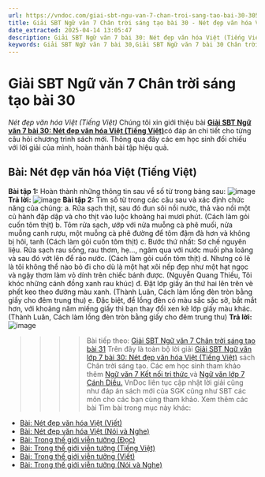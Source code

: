 ```yaml
---
url: https://vndoc.com/giai-sbt-ngu-van-7-chan-troi-sang-tao-bai-30-305157
title: Giải SBT Ngữ văn 7 Chân trời sáng tạo bài 30 - Nét đẹp văn hóa Việt (Tiếng Việt) - VnDoc.com
date_extracted: 2025-04-14 13:05:47
description: Giải SBT Ngữ văn 7 bài 30: Nét đẹp văn hóa Việt (Tiếng Việt) sách Chân trời sáng tạo có đáp án chi tiết cho các bạn cùng tham khảo.
keywords: Giải SBT Ngữ văn 7 bài 30,Giải SBT Ngữ văn 7 bài 30 Chân trời sáng tạo,Giải sách bài tập Ngữ văn CTST lớp 7,Ngữ văn lớp 7 Chân trời sáng tạo,giải bài tập ngữ văn lớp 7,bài Nét đẹp văn hóa Việt (Tiếng Việt),ôn tập ngữ văn 7,trắc nghiệm ngữ văn 7 CTST
---
```


# Giải SBT Ngữ văn 7 Chân trời sáng tạo bài 30
 _Nét đẹp văn hóa Việt \(Tiếng Việt\)_
Chúng tôi xin giới thiệu bài [**Giải SBT Ngữ văn 7 bài 30: Nét đẹp văn hóa Việt \(Tiếng Việt\)**](<https://vndoc.com/giai-sbt-ngu-van-7-chan-troi-sang-tao-bai-30-305157>)có đáp án chi tiết cho từng câu hỏi chương trình sách mới. Thông qua đây các em học sinh đối chiếu với lời giải của mình, hoàn thành bài tập hiệu quả.
## **Bài: Nét đẹp văn hóa Việt \(Tiếng Việt\)**
**Bài tập 1:** Hoàn thành những thông tin sau về số từ trong bảng sau:
![image](https://i.vdoc.vn/data/image/2023/09/19/638307263516254667.png)
**Trả lời:**
![image](https://i.vdoc.vn/data/image/2023/09/19/638307263514974513.png)
**Bài tập 2:** Tìm số từ trong các câu sau và xác định chức năng của chúng:
a. Rửa sạch thịt, sau đó đun sôi nồi nước, thả vào nồi một củ hành đập dập và cho thịt vào luộc khoảng hai mươi phút.
\(Cách làm gỏi cuốn tôm thịt\)
b. Tôm rửa sạch, ướp với nửa muỗng cà phê muối, nửa muỗng canh rượu, một muỗng cà phê đường để tôm đậm đà hơn và không bị hôi, tanh
\(Cách làm gỏi cuốn tôm thịt\)
c. Bước thứ nhất: Sơ chế nguyên liệu. Rửa sạch rau sống, rau thơm, hẹ..., ngâm qua với nước muối pha loãng và sau đó vớt lên để ráo nước.
\(Cách làm gỏi cuốn tôm thịt\)
d. Nhưng có lẽ là tôi không thể nào bỏ đi cho dù là một hạt xôi nếp đẹp như một hạt ngọc và ngậy thơm làm vỏ dính trên chiếc bánh được.
\(Nguyễn Quang Thiều, Tôi khóc những cánh đồng xanh rau khúc\)
đ. Đặt lớp giấy ăn thứ hai lên trên vè phết keo theo đường màu xanh.
\(Thành Luân, Cách làm lồng đèn tròn bằng giấy cho đêm trung thu\)
e. Đặc biệt, để lồng đèn có màu sắc sặc sỡ, bắt mắt hơn, với khoảng năm miếng giấy thì bạn thay đổi xen kẽ lớp giấy màu khác.
\(Thành Luân, Cách làm lồng đèn tròn bằng giấy cho đêm trung thu\)
**Trả lời:**
![image](https://i.vdoc.vn/data/image/2023/09/19/anh-ngu-van-7.png)
>>>> Bài tiếp theo: [Giải SBT Ngữ văn 7 Chân trời sáng tạo bài 31](<https://vndoc.com/giai-sbt-ngu-van-7-chan-troi-sang-tao-bai-31-305190>)
Trên đây là toàn bộ lời giải [Giải SBT Ngữ văn lớp 7 bài 30: Nét đẹp văn hóa Việt \(Tiếng Việt\)](<https://vndoc.com/giai-sbt-ngu-van-7-chan-troi-sang-tao-bai-30-305157>) sách Chân trời sáng tạo. Các em học sinh tham khảo thêm [Ngữ văn 7 Kết nối tri thức ](<https://vndoc.com/ngu-van-7-kntt-tap2>)và [Ngữ văn lớp 7 Cánh Diều.](<https://vndoc.com/ngu-van-7-tap-1-cd>) VnDoc liên tục cập nhật lời giải cũng như đáp án sách mới của SGK cũng như SBT các môn cho các bạn cùng tham khảo.
Xem thêm các bài Tìm bài trong mục này khác:
  * [Bài: Nét đẹp văn hóa Việt \(Viết\)](</giai-sbt-ngu-van-7-chan-troi-sang-tao-bai-31-305190>)
  * [Bài: Nét đẹp văn hóa Việt \(Nói và Nghe\)](</giai-sbt-ngu-van-7-chan-troi-sang-tao-bai-32-305191>)
  * [Bài: Trong thế giới viễn tưởng \(Đọc\)](</giai-sbt-ngu-van-7-chan-troi-sang-tao-bai-33-305193>)
  * [Bài: Trong thế giới viễn tưởng \(Tiếng Việt\)](</giai-sbt-ngu-van-7-chan-troi-sang-tao-bai-34-305195>)
  * [Bài: Trong thế giới viễn tưởng \(Viết\)](</giai-sbt-ngu-van-7-chan-troi-sang-tao-bai-35-305196>)
  * [Bài: Trong thế giới viễn tưởng \(Nói và Nghe\)](</giai-sbt-ngu-van-7-chan-troi-sang-tao-bai-36-305198>)

